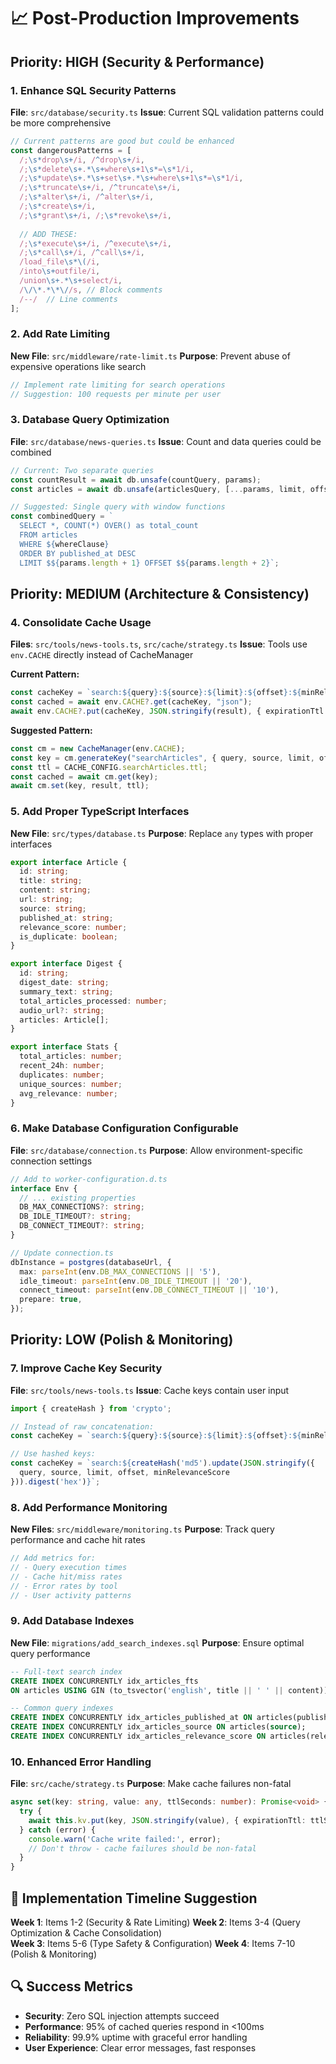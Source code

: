 # 📈 Post-Production Improvements

## Priority: HIGH (Security & Performance)

### 1. Enhance SQL Security Patterns
**File**: `src/database/security.ts`
**Issue**: Current SQL validation patterns could be more comprehensive

```typescript
// Current patterns are good but could be enhanced
const dangerousPatterns = [
  /;\s*drop\s+/i, /^drop\s+/i,
  /;\s*delete\s+.*\s+where\s+1\s*=\s*1/i,
  /;\s*update\s+.*\s+set\s+.*\s+where\s+1\s*=\s*1/i,
  /;\s*truncate\s+/i, /^truncate\s+/i,
  /;\s*alter\s+/i, /^alter\s+/i,
  /;\s*create\s+/i,
  /;\s*grant\s+/i, /;\s*revoke\s+/i,
  
  // ADD THESE:
  /;\s*execute\s+/i, /^execute\s+/i,
  /;\s*call\s+/i, /^call\s+/i,
  /load_file\s*\(/i,
  /into\s+outfile/i,
  /union\s+.*\s+select/i,
  /\/\*.*\*\//s, // Block comments
  /--/  // Line comments
];
```

### 2. Add Rate Limiting
**New File**: `src/middleware/rate-limit.ts`
**Purpose**: Prevent abuse of expensive operations like search

```typescript
// Implement rate limiting for search operations
// Suggestion: 100 requests per minute per user
```

### 3. Database Query Optimization
**File**: `src/database/news-queries.ts`
**Issue**: Count and data queries could be combined

```typescript
// Current: Two separate queries
const countResult = await db.unsafe(countQuery, params);
const articles = await db.unsafe(articlesQuery, [...params, limit, offset]);

// Suggested: Single query with window functions
const combinedQuery = `
  SELECT *, COUNT(*) OVER() as total_count
  FROM articles 
  WHERE ${whereClause}
  ORDER BY published_at DESC
  LIMIT $${params.length + 1} OFFSET $${params.length + 2}`;
```

## Priority: MEDIUM (Architecture & Consistency)

### 4. Consolidate Cache Usage
**Files**: `src/tools/news-tools.ts`, `src/cache/strategy.ts`
**Issue**: Tools use `env.CACHE` directly instead of CacheManager

**Current Pattern:**
```typescript
const cacheKey = `search:${query}:${source}:${limit}:${offset}:${minRelevanceScore}`;
const cached = await env.CACHE?.get(cacheKey, "json");
await env.CACHE?.put(cacheKey, JSON.stringify(result), { expirationTtl: 300 });
```

**Suggested Pattern:**
```typescript
const cm = new CacheManager(env.CACHE);
const key = cm.generateKey("searchArticles", { query, source, limit, offset, minRelevanceScore });
const ttl = CACHE_CONFIG.searchArticles.ttl;
const cached = await cm.get(key);
await cm.set(key, result, ttl);
```

### 5. Add Proper TypeScript Interfaces
**New File**: `src/types/database.ts`
**Purpose**: Replace `any` types with proper interfaces

```typescript
export interface Article {
  id: string;
  title: string;
  content: string;
  url: string;
  source: string;
  published_at: string;
  relevance_score: number;
  is_duplicate: boolean;
}

export interface Digest {
  id: string;
  digest_date: string;
  summary_text: string;
  total_articles_processed: number;
  audio_url?: string;
  articles: Article[];
}

export interface Stats {
  total_articles: number;
  recent_24h: number;
  duplicates: number;
  unique_sources: number;
  avg_relevance: number;
}
```

### 6. Make Database Configuration Configurable
**File**: `src/database/connection.ts`
**Purpose**: Allow environment-specific connection settings

```typescript
// Add to worker-configuration.d.ts
interface Env {
  // ... existing properties
  DB_MAX_CONNECTIONS?: string;
  DB_IDLE_TIMEOUT?: string;
  DB_CONNECT_TIMEOUT?: string;
}

// Update connection.ts
dbInstance = postgres(databaseUrl, {
  max: parseInt(env.DB_MAX_CONNECTIONS || '5'),
  idle_timeout: parseInt(env.DB_IDLE_TIMEOUT || '20'),
  connect_timeout: parseInt(env.DB_CONNECT_TIMEOUT || '10'),
  prepare: true,
});
```

## Priority: LOW (Polish & Monitoring)

### 7. Improve Cache Key Security  
**File**: `src/tools/news-tools.ts`
**Issue**: Cache keys contain user input

```typescript
import { createHash } from 'crypto';

// Instead of raw concatenation:
const cacheKey = `search:${query}:${source}:${limit}:${offset}:${minRelevanceScore}`;

// Use hashed keys:
const cacheKey = `search:${createHash('md5').update(JSON.stringify({
  query, source, limit, offset, minRelevanceScore
})).digest('hex')}`;
```

### 8. Add Performance Monitoring
**New Files**: `src/middleware/monitoring.ts`
**Purpose**: Track query performance and cache hit rates

```typescript
// Add metrics for:
// - Query execution times
// - Cache hit/miss rates  
// - Error rates by tool
// - User activity patterns
```

### 9. Add Database Indexes
**New File**: `migrations/add_search_indexes.sql`
**Purpose**: Ensure optimal query performance

```sql
-- Full-text search index
CREATE INDEX CONCURRENTLY idx_articles_fts 
ON articles USING GIN (to_tsvector('english', title || ' ' || content));

-- Common query indexes  
CREATE INDEX CONCURRENTLY idx_articles_published_at ON articles(published_at);
CREATE INDEX CONCURRENTLY idx_articles_source ON articles(source);
CREATE INDEX CONCURRENTLY idx_articles_relevance_score ON articles(relevance_score);
```

### 10. Enhanced Error Handling
**File**: `src/cache/strategy.ts`
**Purpose**: Make cache failures non-fatal

```typescript
async set(key: string, value: any, ttlSeconds: number): Promise<void> {
  try {
    await this.kv.put(key, JSON.stringify(value), { expirationTtl: ttlSeconds });
  } catch (error) {
    console.warn('Cache write failed:', error);
    // Don't throw - cache failures should be non-fatal
  }
}
```

## 🎯 Implementation Timeline Suggestion

**Week 1**: Items 1-2 (Security & Rate Limiting)
**Week 2**: Items 3-4 (Query Optimization & Cache Consolidation)  
**Week 3**: Items 5-6 (Type Safety & Configuration)
**Week 4**: Items 7-10 (Polish & Monitoring)

## 🔍 Success Metrics

- **Security**: Zero SQL injection attempts succeed
- **Performance**: 95% of cached queries respond in <100ms
- **Reliability**: 99.9% uptime with graceful error handling
- **User Experience**: Clear error messages, fast responses